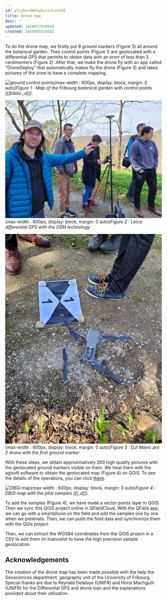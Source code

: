 ```yaml
---
id: yfcyker90ehybzzidcwv2k0
title: drone-map
desc: ''
updated: 1656077939930
created: 1655665529382
---
```

To do the drone map, we firstly put 8 ground markers (Figure 3) all around the botanical garden. Thes control points (Figure 1) are geolocated with a differential GPS that permits to obtain data with an error of less than 3 centimenters (Figure 2). After that, we make the drone fly with an app called "DroneDeploy" that automatically makes fly the drone (Figure 3) and takes pictures of the zone to have a complete mapping.

![ground control points](assets/images/ground_control_points.png){max-width : 600px, display: block, margin: 0 auto}*Figure 1 : Map of the Fribourg botanical garden with control points ([[biblio._d]]).*

![GPS](assets/images/gps.jpg){max-width : 600px, display: block, margin: 0 auto}*Figure 2 : Leica differential GPS with the GSM technology*

![drone](assets/images/drone.jpg){max-width : 600px, display: block, margin: 0 auto}*Figure 3 : DJI Mavic pro 2 drone with the first ground marker*

With these steps, we obtain approximatively 260 high quality pictures with the geolocated ground markers visible on them. We treat them with the agisoft software to obtain the geolocated map (Figure 4) on QGIS. To see the details of the operations, you can click [there](methodology.agisoft.md).

![DBGI map](assets/images/DBGI_map.png){max-width : 600px, display: block, margin: 0 auto}*Figure 4 : DBGI map with the pilot samples ([[_d]]).*

To add the samples (Figure 4), we have made a vector points layer in QGIS. Then we sync this QGIS project online in QFIeldCloud. With the QField app, we can go with a smartphone on the field and add the samples one by one when we prelevate. Then, we can push the field data and synchronize them with the QGIs project

Then, we can extract the WGS84 coordinates from the QGIS project in a CSV to add them on Inaturalist to have the high precision sample geolocation.

## Acknowledgements

The creation of the drone map has been made possible with the help the Geosciences department, geography unit of the University of Fribourg. Special thanks are due to Reynald Delaloye (UNIFR) and Horst Machguth (UNIFR) for the Differential GPS and drone loan and the explanations provided about their utilisation.
